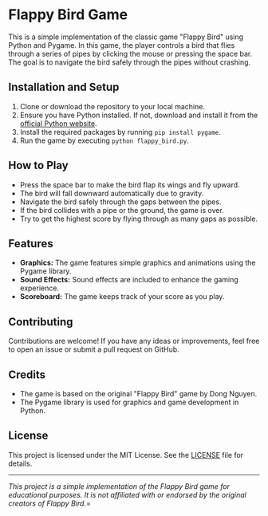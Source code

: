 # Flappy Bird Game

This is a simple implementation of the classic game "Flappy Bird" using Python and Pygame. In this game, the player controls a bird that flies through a series of pipes by clicking the mouse or pressing the space bar. The goal is to navigate the bird safely through the pipes without crashing.

## Installation and Setup

1. Clone or download the repository to your local machine.
2. Ensure you have Python installed. If not, download and install it from the [official Python website](https://www.python.org/downloads/).
3. Install the required packages by running `pip install pygame`.
4. Run the game by executing `python flappy_bird.py`.

## How to Play

- Press the space bar to make the bird flap its wings and fly upward.
- The bird will fall downward automatically due to gravity.
- Navigate the bird safely through the gaps between the pipes.
- If the bird collides with a pipe or the ground, the game is over.
- Try to get the highest score by flying through as many gaps as possible.

## Features

- **Graphics:** The game features simple graphics and animations using the Pygame library.
- **Sound Effects:** Sound effects are included to enhance the gaming experience.
- **Scoreboard:** The game keeps track of your score as you play.

## Contributing

Contributions are welcome! If you have any ideas or improvements, feel free to open an issue or submit a pull request on GitHub.

## Credits

- The game is based on the original "Flappy Bird" game by Dong Nguyen.
- The Pygame library is used for graphics and game development in Python.

## License

This project is licensed under the MIT License. See the [LICENSE](LICENSE) file for details.

---

*This project is a simple implementation of the Flappy Bird game for educational purposes. It is not affiliated with or endorsed by the original creators of Flappy Bird.*=
